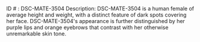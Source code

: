 ID # : DSC-MATE-3504
Description: DSC-MATE-3504 is a human female of average height and weight, with a distinct feature of dark spots covering her face. DSC-MATE-3504's appearance is further distinguished by her purple lips and orange eyebrows that contrast with her otherwise unremarkable skin tone.